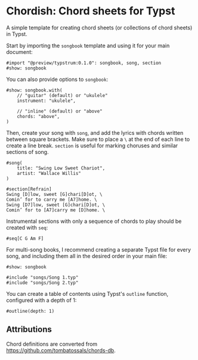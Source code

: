 # Chordish: Chord sheets for Typst

A simple template for creating chord sheets (or collections of chord sheets) in Typst.

Start by importing the `songbook` template and using it for your main document:

```typ
#import "@preview/typstrum:0.1.0": songbook, song, section
#show: songbook
```

You can also provide options to `songbook`:

```typ
#show: songbook.with(
    // "guitar" (default) or "ukulele"
    instrument: "ukulele",

    // "inline" (default) or "above"
    chords: "above",
)
```

Then, create your song with `song`, and add the lyrics with chords written between square brackets. Make sure to place a `\` at the end of each line to create a line break. `section` is useful for marking choruses and similar sections of song.

```typ
#song(
    title: "Swing Low Sweet Chariot",
    artist: "Wallace Willis"
)

#section[Refrain]
Swing [D]low, sweet [G]chari[D]ot, \
Comin’ for to carry me [A7]home. \
Swing [D7]low, sweet [G]chari[D]ot, \
Comin’ for to [A7]carry me [D]home. \
```

Instrumental sections with only a sequence of chords to play should be created with `seq`:
```typ
#seq[C G Am F]
```

For multi-song books, I recommend creating a separate Typst file for every song, and including them all in the desired order in your main file:

```typ
#show: songbook

#include "songs/Song 1.typ"
#include "songs/Song 2.typ"
```

You can create a table of contents using Typst's `outline` function, configured with a depth of 1:

```typ
#outline(depth: 1)
```

## Attributions

Chord definitions are converted from https://github.com/tombatossals/chords-db.
